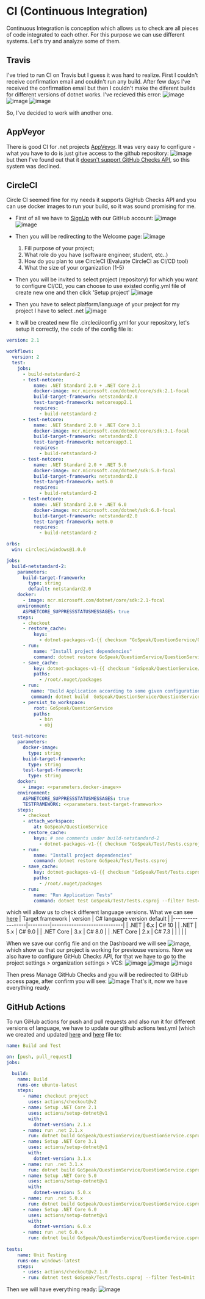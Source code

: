 #  CI (Continuous Integration)
Continuous Integration is conception which allows us to check are all pieces of code integrated to each other. For this purpose we can use different systems. Let's try and analyze some of them.

## Travis
I've tried to run CI on Travis but I guess it was hard to realize. First I couldn't receive confirmation email and couldn't run any build. After few days I've received the confirmation email but then I couldn't make the diferent builds for different versions of dotnet works. I've recieved this error: 
![image](https://user-images.githubusercontent.com/91627367/145724864-6af49b30-79a0-4993-b223-480326d6792e.png)
![image](https://user-images.githubusercontent.com/91627367/145724871-98d52a45-76ef-4325-a50d-c7a73fb75fee.png)
![image](https://user-images.githubusercontent.com/91627367/145724882-8613f587-bc7c-4767-b019-e56602f3cb5e.png)

So, I've decided to work with another one.

## AppVeyor
There is good CI for .net projects [AppVeyor](https://ci.appveyor.com). It was very easy to configure - what you have to do is just gitve access to the github repository:
![image](https://user-images.githubusercontent.com/91627367/145724972-a28b8af9-e66a-4ebc-bc8a-1b095f723256.png)
but then I've found out that it [doesn't support GitHub Checks API](https://github.com/appveyor/ci/issues/2311), so this system was declined.

## CircleCI
Circle CI seemed fine for my needs it supports GigHub Checks API and you can use docker images to run your build, so it was sound promising for me.
* First of all we have to [SignUp](https://circleci.com/signup/) with our GitHub account:
![image](https://user-images.githubusercontent.com/91627367/145725122-4b5479e0-0327-4b92-8417-0b81be76297e.png)
![image](https://user-images.githubusercontent.com/91627367/145725156-21dcedc3-3950-46c5-ad37-4d4044220c60.png)
* Then you will be redirecting to the Welcome page:
![image](https://user-images.githubusercontent.com/91627367/145725202-b0126b13-da05-4c1a-ad82-b3d20a8ebc51.png)
    1. Fill purpose of your project;
    2. What role do you have (software engineer, student, etc..)
    3. How do you plan to use CircleCI (Evaluate CircleCI as CI/CD tool)
    4. What the size of your organization (1-5)

* Then you will be invited to select project (repository) for which you want to configure CI/CD, you can choose to use existed config.yml file of create new one and then click 'Setup project' ![image](https://user-images.githubusercontent.com/91627367/145725615-080b43cd-b359-40f4-94ca-76b7022c84bf.png)
* Then you have to select platform/language of your project for my project I have to select .net
![image](https://user-images.githubusercontent.com/91627367/145725781-b6286cfb-73de-411c-874c-adb9eb775b8d.png)
* It will be created new file .circleci/config.yml for your repository, let's setup it correctly, the code of the config file is:
```yml
version: 2.1

workflows:
  version: 2
  test:
    jobs:
      - build-netstandard-2
      - test-netcore:
          name: .NET Standard 2.0 + .NET Core 2.1
          docker-image: mcr.microsoft.com/dotnet/core/sdk:2.1-focal
          build-target-framework: netstandard2.0
          test-target-framework: netcoreapp2.1
          requires:
            - build-netstandard-2
      - test-netcore:
          name: .NET Standard 2.0 + .NET Core 3.1
          docker-image: mcr.microsoft.com/dotnet/core/sdk:3.1-focal
          build-target-framework: netstandard2.0
          test-target-framework: netcoreapp3.1
          requires:
            - build-netstandard-2
      - test-netcore:
          name: .NET Standard 2.0 + .NET 5.0
          docker-image: mcr.microsoft.com/dotnet/sdk:5.0-focal
          build-target-framework: netstandard2.0
          test-target-framework: net5.0
          requires:
            - build-netstandard-2
      - test-netcore:
          name: .NET Standard 2.0 + .NET 6.0
          docker-image: mcr.microsoft.com/dotnet/sdk:6.0-focal
          build-target-framework: netstandard2.0
          test-target-framework: net6.0
          requires:
            - build-netstandard-2

orbs:
  win: circleci/windows@1.0.0

jobs:
  build-netstandard-2:
    parameters:
      build-target-framework:
        type: string
        default: netstandard2.0
    docker:
      - image: mcr.microsoft.com/dotnet/core/sdk:2.1-focal
    environment:
      ASPNETCORE_SUPPRESSSTATUSMESSAGES: true
    steps:
      - checkout
      - restore_cache:
          keys:
            - dotnet-packages-v1-{{ checksum "GoSpeak/QuestionService/QuestionService.csproj" }}
      - run:
          name: "Install project dependencies"
          command: dotnet restore GoSpeak/QuestionService/QuestionService.csproj
      - save_cache:
          key: dotnet-packages-v1-{{ checksum "GoSpeak/QuestionService/QuestionService.csproj" }}
          paths:
            - /root/.nuget/packages
      - run:
         name: "Build Application according to some given configuration"
         command: dotnet build  GoSpeak/QuestionService/QuestionService.csproj --configuration Release
      - persist_to_workspace:
          root: GoSpeak/QuestionService
          paths:
            - bin
            - obj

  test-netcore:
    parameters:
      docker-image:
        type: string
      build-target-framework:
        type: string
      test-target-framework:
        type: string
    docker:
      - image: <<parameters.docker-image>>
    environment:
      ASPNETCORE_SUPPRESSSTATUSMESSAGES: true
      TESTFRAMEWORK: <<parameters.test-target-framework>>
    steps:
      - checkout
      - attach_workspace:
          at: GoSpeak/QuestionService
      - restore_cache:
          keys: # see comments under build-netstandard-2
            - dotnet-packages-v1-{{ checksum "GoSpeak/Test/Tests.csproj" }}
      - run:
          name: "Install project dependencies"
          command: dotnet restore GoSpeak/Test/Tests.csproj
      - save_cache:
          key: dotnet-packages-v1-{{ checksum "GoSpeak/Test/Tests.csproj" }}
          paths:
            - /root/.nuget/packages
      - run:
          name: "Run Application Tests"
          command: dotnet test GoSpeak/Test/Tests.csproj --filter Test=Unit -f <<parameters.test-target-framework>>
```
which will allow us to check different language versions. What we can see [here](https://docs.microsoft.com/en-us/dotnet/csharp/language-reference/configure-language-version) 
| Target framework | version | C# language version default |
|------------------|---------|-----------------------------|
| .NET | 6.x | C# 10 |
| .NET | 5.x | C# 9.0 |
| .NET Core |	3.x | C# 8.0 |
| .NET Core |	2.x |	C# 7.3 |
|           |     |        |

When we save our config file and on the Dashboard we will see ![image](https://user-images.githubusercontent.com/91627367/145726110-7028981d-4e6e-4652-afb5-12541b1671ad.png), which show us that our project is working for previouse versions.
Now we also have to configure GitHub Checks API, for that we have to go to the project settings > organization settings > VCS:
![image](https://user-images.githubusercontent.com/91627367/145726187-7142f830-a074-4619-a6a3-cea1d83d6af2.png)
![image](https://user-images.githubusercontent.com/91627367/145726276-b12c5445-e993-4119-9d04-ca31a09b69fc.png)
![image](https://user-images.githubusercontent.com/91627367/145726297-543febf0-896e-4f84-87cb-15b3f8a133cf.png)

Then press Manage GitHub Checks and you will be redirected to GitHub access page, after confirm you will see:
![image](https://user-images.githubusercontent.com/91627367/145726358-923347b5-7fe5-41b5-b183-1e6168eb016f.png)
That's it, now we have everything ready.

## GitHub Actions
To run GiHub actions for push and pull requests and also run it for different versions of language, we have to update our github actions test.yml (which we created and updated [here](https://github.com/opolovynka/GoSpeak/blob/master/docs/Tests.md) and [here](https://github.com/opolovynka/GoSpeak/blob/master/docs/Docker.md) file to:
```yml
name: Build and Test

on: [push, pull_request]
jobs:

  build:
    name: Build
    runs-on: ubuntu-latest
    steps:
      - name: checkout project
        uses: actions/checkout@v2
      - name: Setup .NET Core 2.1	
        uses: actions/setup-dotnet@v1	
        with:	
          dotnet-version: 2.1.x
      - name: run .net 2.1.x
        run: dotnet build GoSpeak/QuestionService/QuestionService.csproj
      - name: Setup .NET Core 3.1	
        uses: actions/setup-dotnet@v1	
        with:	
          dotnet-version: 3.1.x
      - name: run .net 3.1.x
        run: dotnet build GoSpeak/QuestionService/QuestionService.csproj
      - name: Setup .NET Core 5.0
        uses: actions/setup-dotnet@v1
        with:
          dotnet-version: 5.0.x
      - name: run .net 5.0.x
        run: dotnet build GoSpeak/QuestionService/QuestionService.csproj
      - name: Setup .NET Core 6.0
        uses: actions/setup-dotnet@v1
        with:
          dotnet-version: 6.0.x
      - name: run .net 6.0.x
        run: dotnet build GoSpeak/QuestionService/QuestionService.csproj
    
tests:
    name: Unit Testing
    runs-on: windows-latest
    steps:
      - uses: actions/checkout@v2.1.0
      - run: dotnet test GoSpeak/Test/Tests.csproj --filter Test=Unit
```
Then we will have everything ready:
![image](https://user-images.githubusercontent.com/91627367/145729575-b2bda20d-9b6c-4351-86d3-debcd4b5f192.png)

